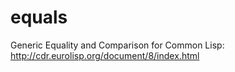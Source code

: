 equals
======

Generic Equality and Comparison for Common Lisp: http://cdr.eurolisp.org/document/8/index.html